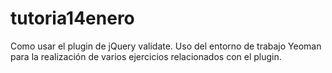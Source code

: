 # tutoria14enero
Como usar el plugin de jQuery validate.   Uso del entorno de trabajo Yeoman para la realización de varios ejercicios relacionados con el plugin.
